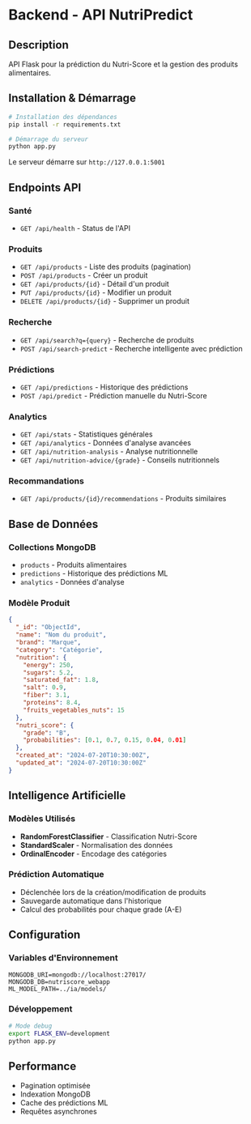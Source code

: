 #  Backend - API NutriPredict

##  Description
API Flask pour la prédiction du Nutri-Score et la gestion des produits alimentaires.


## Installation & Démarrage

```bash
# Installation des dépendances
pip install -r requirements.txt

# Démarrage du serveur
python app.py
```

Le serveur démarre sur `http://127.0.0.1:5001`

## Endpoints API

###  Santé
- `GET /api/health` - Status de l'API

###  Produits
- `GET /api/products` - Liste des produits (pagination)
- `POST /api/products` - Créer un produit
- `GET /api/products/{id}` - Détail d'un produit
- `PUT /api/products/{id}` - Modifier un produit
- `DELETE /api/products/{id}` - Supprimer un produit

### Recherche
- `GET /api/search?q={query}` - Recherche de produits
- `POST /api/search-predict` - Recherche intelligente avec prédiction

###  Prédictions
- `GET /api/predictions` - Historique des prédictions
- `POST /api/predict` - Prédiction manuelle du Nutri-Score

### Analytics
- `GET /api/stats` - Statistiques générales
- `GET /api/analytics` - Données d'analyse avancées
- `GET /api/nutrition-analysis` - Analyse nutritionnelle
- `GET /api/nutrition-advice/{grade}` - Conseils nutritionnels

### Recommandations
- `GET /api/products/{id}/recommendations` - Produits similaires

## Base de Données

### Collections MongoDB
- `products` - Produits alimentaires
- `predictions` - Historique des prédictions ML
- `analytics` - Données d'analyse

### Modèle Produit
```json
{
  "_id": "ObjectId",
  "name": "Nom du produit",
  "brand": "Marque",
  "category": "Catégorie",
  "nutrition": {
    "energy": 250,
    "sugars": 5.2,
    "saturated_fat": 1.8,
    "salt": 0.9,
    "fiber": 3.1,
    "proteins": 8.4,
    "fruits_vegetables_nuts": 15
  },
  "nutri_score": {
    "grade": "B",
    "probabilities": [0.1, 0.7, 0.15, 0.04, 0.01]
  },
  "created_at": "2024-07-20T10:30:00Z",
  "updated_at": "2024-07-20T10:30:00Z"
}
```

##  Intelligence Artificielle

### Modèles Utilisés
- **RandomForestClassifier** - Classification Nutri-Score
- **StandardScaler** - Normalisation des données
- **OrdinalEncoder** - Encodage des catégories

### Prédiction Automatique
-  Déclenchée lors de la création/modification de produits
-  Sauvegarde automatique dans l'historique
-  Calcul des probabilités pour chaque grade (A-E)

##  Configuration

### Variables d'Environnement
```env
MONGODB_URI=mongodb://localhost:27017/
MONGODB_DB=nutriscore_webapp
ML_MODEL_PATH=../ia/models/
```

### Développement
```bash
# Mode debug
export FLASK_ENV=development
python app.py
```

## Performance
- Pagination optimisée
- Indexation MongoDB
- Cache des prédictions ML
- Requêtes asynchrones